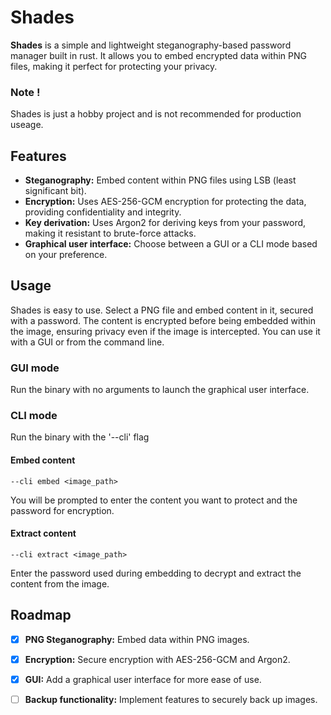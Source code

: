 # Shades

**Shades** is a simple and lightweight steganography-based password manager built in rust. It allows you to embed encrypted data within PNG files, making it perfect for protecting your privacy.

### Note !

Shades is just a hobby project and is not recommended for production useage.

## Features

- **Steganography:** Embed content within PNG files using LSB (least significant bit).
- **Encryption:** Uses AES-256-GCM encryption for protecting the data, providing confidentiality and integrity.
- **Key derivation:** Uses Argon2 for deriving keys from your password, making it resistant to brute-force attacks.
- **Graphical user interface:** Choose between a GUI or a CLI mode based on your preference.

## Usage

Shades is easy to use. Select a PNG file and embed content in it, secured with a password. The content is encrypted before being embedded within the image, ensuring privacy even if the image is intercepted.
You can use it with a GUI or from the command line.

### GUI mode

Run the binary with no arguments to launch the graphical user interface.

### CLI mode

Run the binary with the '--cli' flag

#### Embed content

```
--cli embed <image_path>
```

You will be prompted to enter the content you want to protect and the password for encryption.

#### Extract content

```
--cli extract <image_path>
```

Enter the password used during embedding to decrypt and extract the content from the image.

## Roadmap

- [x] **PNG Steganography:** Embed data within PNG images.
- [x] **Encryption:** Secure encryption with AES-256-GCM and Argon2.
- [x] **GUI:** Add a graphical user interface for more ease of use.
- [ ] **Backup functionality:** Implement features to securely back up images.


